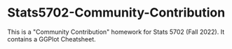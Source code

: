# Stats5702-Community-Contribution
This is a "Community Contribution" homework for Stats 5702 (Fall 2022). It contains a GGPlot Cheatsheet.
